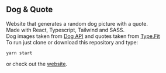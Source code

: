 ## Dog & Quote  
Website that generates a random dog picture with a quote.  
Made with React, Typescript, Tailwind and SASS.  
Dog images taken from [Dog API](https://dog.ceo/dog-api//) and quotes taken from [Type.Fit](https://type.fit/api/quotes)  
To run just clone or download this repository and type:
```
yarn start
```
or check out the [website](https://dog-and-quote.netlify.com/).
